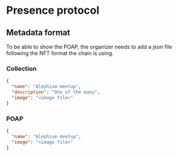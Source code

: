 # Presence protocol

## Metadata format

To be able to show the POAP, the organizer needs to add a json file following the NFT format the chain is using.

### Collection
```json
{
  "name": "Alephium meetup",
  "description": "One of the many",
  "image": "<image file>"
}
```



### POAP

```json
{
  "name": "Alephium meetup",
  "image": "<image file>"
}
```